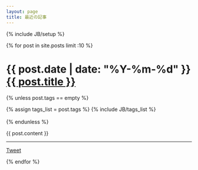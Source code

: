 ```yaml
---
layout: page
title: 最近の記事
---
```

{% include JB/setup %}

{% for post in site.posts limit :10 %}


<h1>{{ post.date | date: "%Y-%m-%d"  }} <a href="{{ BASE_PATH }}{{ post.url }}">{{ post.title }}</a></h1>

{% unless post.tags == empty %}
<div class="pull-right">
{% assign tags_list = post.tags %}
{% include JB/tags_list %}
</div>
<br>
{% endunless %}  

{{ post.content }}

<hr>
<div class="fb-like" data-href="http://tsucchi.github.io{{ post.url }}" data-send="true" data-width="450" data-show-faces="true"></div>
<div class="twitter-button">
  <a href="https://twitter.com/share?ref_src=twsrc%5Etfw" data-text="{{ post.title }} - {{ site.title }}" data-url="{{ site.production_url }}{{ post.url }}" class="twitter-share-button" data-show-count="false">Tweet</a><script async src="https://platform.twitter.com/widgets.js" charset="utf-8"></script>
</div>

{% endfor %}

